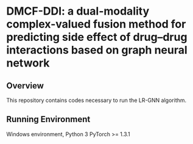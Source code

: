 # DMCF-DDI: a dual-modality complex-valued fusion method for predicting side effect of drug–drug interactions based on graph neural network
## Overview
This repository contains codes necessary to run the LR-GNN algorithm.

## Running Environment
Windows environment, Python 3
PyTorch >= 1.3.1
